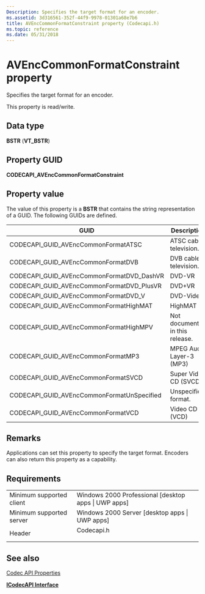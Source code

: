 ```yaml
---
Description: Specifies the target format for an encoder.
ms.assetid: 3d316561-352f-44f9-9978-01301a68e7b6
title: AVEncCommonFormatConstraint property (Codecapi.h)
ms.topic: reference
ms.date: 05/31/2018
---
```


# AVEncCommonFormatConstraint property

Specifies the target format for an encoder.

This property is read/write.

## Data type

**BSTR** (**VT\_BSTR**)

## Property GUID

**CODECAPI\_AVEncCommonFormatConstraint**

## Property value

The value of this property is a **BSTR** that contains the string representation of a GUID. The following GUIDs are defined.



| GUID                                         | Description                     |
|----------------------------------------------|---------------------------------|
| CODECAPI\_GUID\_AVEncCommonFormatATSC        | ATSC cable television.          |
| CODECAPI\_GUID\_AVEncCommonFormatDVB         | DVB cable television.           |
| CODECAPI\_GUID\_AVEncCommonFormatDVD\_DashVR | DVD-VR                          |
| CODECAPI\_GUID\_AVEncCommonFormatDVD\_PlusVR | DVD+VR                          |
| CODECAPI\_GUID\_AVEncCommonFormatDVD\_V      | DVD-Video                       |
| CODECAPI\_GUID\_AVEncCommonFormatHighMAT     | HighMAT                         |
| CODECAPI\_GUID\_AVEncCommonFormatHighMPV     | Not documented in this release. |
| CODECAPI\_GUID\_AVEncCommonFormatMP3         | MPEG Audio Layer-3 (MP3)        |
| CODECAPI\_GUID\_AVEncCommonFormatSVCD        | Super Video CD (SVCD)           |
| CODECAPI\_GUID\_AVEncCommonFormatUnSpecified | Unspecified format.             |
| CODECAPI\_GUID\_AVEncCommonFormatVCD         | Video CD (VCD)                  |



 

## Remarks

Applications can set this property to specify the target format. Encoders can also return this property as a capability.

## Requirements



|                                     |                                                                                       |
|-------------------------------------|---------------------------------------------------------------------------------------|
| Minimum supported client<br/> | Windows 2000 Professional \[desktop apps \| UWP apps\]<br/>                     |
| Minimum supported server<br/> | Windows 2000 Server \[desktop apps \| UWP apps\]<br/>                           |
| Header<br/>                   | <dl> <dt>Codecapi.h</dt> </dl> |



## See also

<dl> <dt>

[Codec API Properties](codec-api-properties.md)
</dt> <dt>

[**ICodecAPI Interface**](/windows/desktop/api/Strmif/nn-strmif-icodecapi)
</dt> </dl>

 

 




